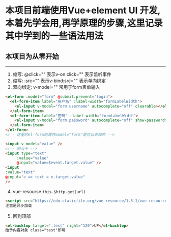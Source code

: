 # 本项目前端使用Vue+element UI 开发,本着先学会用,再学原理的步骤,这里记录其中学到的一些语法用法
## 本项目为从零开始
---
1. 缩写: @click="" 表示v-on:click=""  表示监听事件
2. 缩写: :src="" 表示v-bind:src=""  表示单向绑定
3. 双向绑定: v-model="" 常用于form表单输入
  ```html
  <el-form :model="form" @submit.prevent="login">
    <el-form-item label="用户名" :label-width="formLabelWidth">
      <el-input v-model="form.username" autocomplete="off" clearable></el-input>
    </el-form-item>
    <el-form-item label="密码" :label-width="formLabelWidth">
      <el-input v-model="form.password" autocomplete="off" show-password></el-input>
    </el-form-item>
  </el-form>
  <!-- 这里的el-form的属性model="form"是可以去掉的 -->
  ```
  ```html
  <input v-model="value" />
  <!-- 相当于 -->
  <input type="text" 
  　　　:value="value" 
  　　　@input="value=$event.target.value" />
  <input
  :value="text"
  @input="e => text = e.target.value"
  />
  ```
4. vue-resourse `this.$http.get(url)`
```html
<script src="https://cdn.staticfile.org/vue-resource/1.5.1/vue-resource.min.js"></script>
注意是异步加载 
```
5. 回到顶部
```html
<el-backtop target=".test" right="120">UP</el-backtop>
给予内容对象 class="test"即可
```
